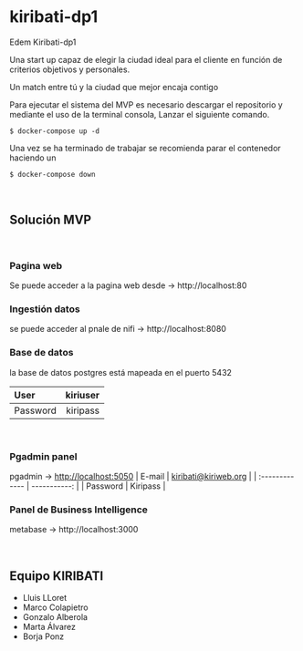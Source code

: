 # kiribati-dp1
Edem Kiribati-dp1

Una start up capaz de elegir la ciudad ideal para el cliente en función de criterios objetivos y personales. 

Un match entre tú y la ciudad que mejor encaja contigo 

Para ejecutar el sistema del MVP es necesario descargar el repositorio y mediante el uso de la terminal consola, Lanzar el siguiente comando.

    $ docker-compose up -d

Una vez se ha terminado de trabajar se recomienda parar el contenedor haciendo un 

    $ docker-compose down

<br>

## Solución MVP
<br>

### Pagina web

Se puede acceder a la pagina web desde -> http://localhost:80
<br>

### Ingestión datos
se puede acceder al pnale de nifi -> http://localhost:8080
<br>

### Base de datos 
la base de datos postgres está mapeada en el puerto 5432

| User      | kiriuser     |
| :------------- | -----------: |
|  Password | kiripass    |
<br>

### Pgadmin panel
pgadmin -> <http://localhost:5050>
| E-mail      | kiribati@kiriweb.org    |
| :------------- | -----------: |
| Password | Kiripass |   

### Panel de Business Intelligence

metabase -> http://localhost:3000

<br>

## Equipo KIRIBATI 
* Lluis LLoret
* Marco Colapietro
* Gonzalo  Alberola
* Marta Álvarez
* Borja Ponz
